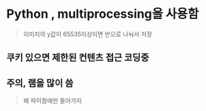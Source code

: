 # Python , multiprocessing을 사용함
> 이미지의 y값이 65535이상이면 반으로 나눠서 저장

## 쿠키 있으면 제한된 컨텐츠 접근 코딩중

## 주의, 램을 많이 씀

> 왜 파이참에만 돌아가지
